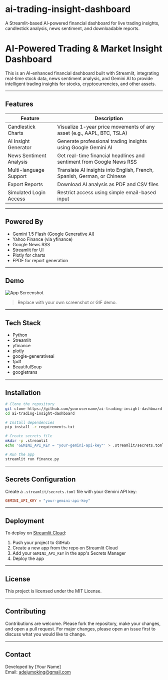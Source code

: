 # ai-trading-insight-dashboard
A Streamlit-based AI-powered financial dashboard for live trading insights, candlestick analysis, news sentiment, and downloadable reports.
# AI-Powered Trading & Market Insight Dashboard

This is an AI-enhanced financial dashboard built with Streamlit, integrating real-time stock data, news sentiment analysis, and Gemini AI to provide intelligent trading insights for stocks, cryptocurrencies, and other assets.

---

## Features

| Feature                   | Description                                                                 |
|--------------------------|-----------------------------------------------------------------------------|
| Candlestick Charts       | Visualize 1-year price movements of any asset (e.g., AAPL, BTC, TSLA)       |
| AI Insight Generator     | Generate professional trading insights using Google Gemini AI               |
| News Sentiment Analysis  | Get real-time financial headlines and sentiment from Google News RSS        |
| Multi-language Support   | Translate AI insights into English, French, Spanish, German, or Chinese     |
| Export Reports           | Download AI analysis as PDF and CSV files                                   |
| Simulated Login Access   | Restrict access using simple email-based input                              |

---

## Powered By

- Gemini 1.5 Flash (Google Generative AI)
- Yahoo Finance (via yfinance)
- Google News RSS
- Streamlit for UI
- Plotly for charts
- FPDF for report generation

---

## Demo

![App Screenshot](https://user-images.githubusercontent.com/yourusername/demo-screenshot.png)

> Replace with your own screenshot or GIF demo.

---

## Tech Stack

- Python
- Streamlit
- yfinance
- plotly
- google-generativeai
- fpdf
- BeautifulSoup
- googletrans

---

## Installation

```bash
# Clone the repository
git clone https://github.com/yourusername/ai-trading-insight-dashboard
cd ai-trading-insight-dashboard

# Install dependencies
pip install -r requirements.txt

# Create secrets file
mkdir -p .streamlit
echo 'GEMINI_API_KEY = "your-gemini-api-key"' > .streamlit/secrets.toml

# Run the app
streamlit run finance.py
```

---

## Secrets Configuration

Create a `.streamlit/secrets.toml` file with your Gemini API key:

```toml
GEMINI_API_KEY = "your-gemini-api-key"
```

---

## Deployment

To deploy on [Streamlit Cloud](https://streamlit.io/cloud):

1. Push your project to GitHub
2. Create a new app from the repo on Streamlit Cloud
3. Add your `GEMINI_API_KEY` in the app's Secrets Manager
4. Deploy the app

---

## License

This project is licensed under the MIT License.

---

## Contributing

Contributions are welcome. Please fork the repository, make your changes, and open a pull request. For major changes, please open an issue first to discuss what you would like to change.

---

## Contact

Developed by [Your Name]  
Email: adejumoking@gmail.com
